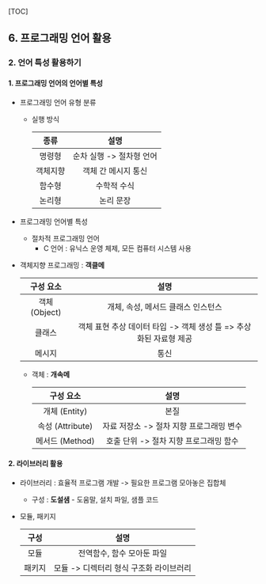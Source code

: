 [TOC]



## 6. 프로그래밍 언어 활용

### 2. 언어 특성 활용하기

#### 1. 프로그래밍 언어의 언어별 특성

- 프로그래밍 언어 유형 분류

  - 실행 방식

    |   종류   |           설명           |
    | :------: | :----------------------: |
    |  명령형  | 순차 실행 -> 절차형 언어 |
    | 객체지향 |   객체 간 메시지 통신    |
    |  함수형  |       수학적 수식        |
    |  논리형  |        논리 문장         |

- 프로그래밍 언어별 특성

  - 절차적 프로그래밍 언어
    - C 언어 : 유닉스 운영 체제, 모든 컴퓨터 시스템 사용

- 객체지향 프로그래밍 : **객클메**

  |   구성 요소   |                             설명                             |
  | :-----------: | :----------------------------------------------------------: |
  | 객체 (Object) |              개체, 속성, 메서드 클래스 인스턴스              |
  |    클래스     | 객체 표현 추상 데이터 타입 -> 객체 생성 틀 => 추상화된 자료형 제공 |
  |    메시지     |                             통신                             |

  - 객체 : **개속메**

    |    구성 요소     |                   설명                   |
    | :--------------: | :--------------------------------------: |
    |  개체 (Entity)   |                   본질                   |
    | 속성 (Attribute) | 자료 저장소 -> 절차 지향 프로그래밍 변수 |
    | 메서드 (Method)  |  호출 단위 -> 절차 지향 프로그래밍 함수  |

#### 2. 라이브러리 활용

- 라이브러리 : 효율적 프로그램 개발 -> 필요한 프로그램 모아놓은 집합체

  - 구성 : **도설샘** - 도움말, 설치 파일, 샘플 코드

- 모듈, 패키지

  |  구성  |                  설명                   |
  | :----: | :-------------------------------------: |
  |  모듈  |       전역함수, 함수 모아둔 파일        |
  | 패키지 | 모듈 -> 디렉터리 형식 구조화 라이브러리 |

  

